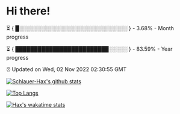 # Hi there!

⏳ { █░░░░░░░░░░░░░░░░░░░░░░░░░░░░░ } - 3.68% - Month progress

⏳ { █████████████████████████░░░░░ } - 83.59% - Year progress

⏰ Updated on Wed, 02 Nov 2022 02:30:55 GMT


[![Schlauer-Hax's github stats](https://github-readme-stats.vercel.app/api?username=Schlauer-Hax&show_icons=true&theme=dark&count_private=true)](https://github.com/Schlauer-Hax)


[![Top Langs](https://github-readme-stats.vercel.app/api/top-langs/?username=Schlauer-Hax&layout=compact&theme=dark)](https://github.com/Schlauer-Hax?tab=repositories)


[![Hax's wakatime stats](https://github-readme-stats.vercel.app/api/wakatime?username=Hax&theme=dark)](https://wakatime.com/@Hax)

